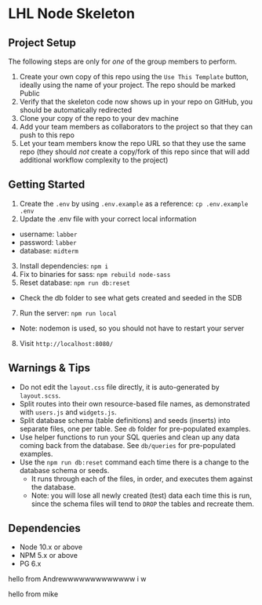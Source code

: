 LHL Node Skeleton
=========

## Project Setup

The following steps are only for _one_ of the group members to perform.

1. Create your own copy of this repo using the `Use This Template` button, ideally using the name of your project. The repo should be marked Public
2. Verify that the skeleton code now shows up in your repo on GitHub, you should be automatically redirected
3. Clone your copy of the repo to your dev machine
4. Add your team members as collaborators to the project so that they can push to this repo
5. Let your team members know the repo URL so that they use the same repo (they should _not_ create a copy/fork of this repo since that will add additional workflow complexity to the project)


## Getting Started

1. Create the `.env` by using `.env.example` as a reference: `cp .env.example .env`
2. Update the .env file with your correct local information 
  - username: `labber` 
  - password: `labber` 
  - database: `midterm`
3. Install dependencies: `npm i`
4. Fix to binaries for sass: `npm rebuild node-sass`
5. Reset database: `npm run db:reset`
  - Check the db folder to see what gets created and seeded in the SDB
7. Run the server: `npm run local`
  - Note: nodemon is used, so you should not have to restart your server
8. Visit `http://localhost:8080/`

## Warnings & Tips

- Do not edit the `layout.css` file directly, it is auto-generated by `layout.scss`.
- Split routes into their own resource-based file names, as demonstrated with `users.js` and `widgets.js`.
- Split database schema (table definitions) and seeds (inserts) into separate files, one per table. See `db` folder for pre-populated examples. 
- Use helper functions to run your SQL queries and clean up any data coming back from the database. See `db/queries` for pre-populated examples.
- Use the `npm run db:reset` command each time there is a change to the database schema or seeds. 
  - It runs through each of the files, in order, and executes them against the database. 
  - Note: you will lose all newly created (test) data each time this is run, since the schema files will tend to `DROP` the tables and recreate them.

## Dependencies

- Node 10.x or above
- NPM 5.x or above
- PG 6.x

hello from Andrewwwwwwwwwwwww i w

hello from mike

